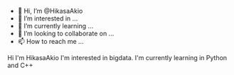 - 👋 Hi, I’m @HikasaAkio
- 👀 I’m interested in ...
- 🌱 I’m currently learning ...
- 💞️ I’m looking to collaborate on ...
- 📫 How to reach me ...

<!---
HikasaAkio/HikasaAkio is a ✨ special ✨ repository because its `README.md` (this file) appears on your GitHub profile.
You can click the Preview link to take a look at your changes.
--->
 Hi I'm HikasaAkio
 I'm interested in bigdata.
 I'm currently learning in Python and C++
